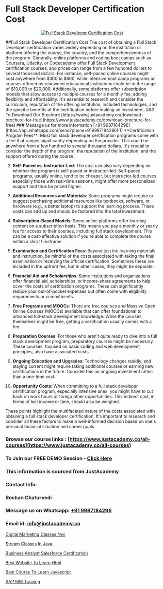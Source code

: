 # Full Stack Developer Certification Cost

<p align="center">
  <a href="https://justacademy.co/program-detail/full-stack-web-development">
    <img src="https://justacademy.co/storage2/program_images/1704700371.webp" alt="Full Stack Developer Certification Cost">
  </a>
</p>
##Full Stack Developer Certification Cost
The cost of obtaining a Full Stack Developer certification varies widely depending on the institution or platform offering the course, the country, and the comprehensiveness of the program. Generally, online platforms and coding boot camps such as Coursera, Udacity, or Codecademy offer Full Stack Development certification courses, and prices can range from a few hundred dollars to several thousand dollars. For instance, self-paced online courses might cost anywhere from $300 to $600, while intensive boot camp programs or courses offered by renowned educational institutions could be in the range of $10,000 to $20,000. Additionally, some platforms offer subscription models that allow access to multiple courses for a monthly fee, adding flexibility and affordability. It's essential to research and consider the curriculum, reputation of the offering institution, included technologies, and the specific benefits of the certification before making an investment.
### To Download Our Brochure [https://www.justacademy.co/download-brochure-for-free](https://www.justacademy.co/download-brochure-for-free)
### Message us for more information [+91 9987184296](https://api.whatsapp.com/send?phone=919987184296)
1) **Certification Program Fees**: Most full stack developer certification programs come with a fee that ranges significantly depending on the provider. This could be anywhere from a few hundred to several thousand dollars. It's crucial to consider the depth of the program, the reputation of the institution, and the support offered during the course.

2) **Self-Paced vs. Instructor-Led**: The cost can also vary depending on whether the program is self-paced or instructor-led. Self-paced programs, usually online, tend to be cheaper, but instructor-led courses, especially those with real-time sessions, might offer more personalized support and thus be priced higher.

3) **Additional Resources and Materials**: Some programs might require or suggest purchasing additional resources like textbooks, software, or hardware (e.g., a better laptop) to support the learning process. These costs can add up and should be factored into the total investment.

4) **Subscription-Based Models**: Some online platforms offer learning content on a subscription basis. This means you pay a monthly or yearly fee for access to their courses, including full stack development. This can be a cost-effective solution if you're able to complete the course within a short timeframe.

5) **Examination and Certification Fees**: Beyond just the learning materials and instruction, be mindful of the costs associated with taking the final examination or receiving the official certification. Sometimes these are included in the upfront fee, but in other cases, they might be separate.

6) **Financial Aid and Scholarships**: Some institutions and organizations offer financial aid, scholarships, or income-share agreements to help cover the costs of certification programs. These can significantly reduce your out-of-pocket expenses but often come with eligibility requirements or commitments.

7) **Free Programs and MOOCs**: There are free courses and Massive Open Online Courses (MOOCs) available that can offer foundational to advanced full-stack development knowledge. While the courses themselves might be free, getting a certification usually comes with a fee.

8) **Preparation Courses**: For those who aren't quite ready to dive into a full stack development program, preparatory courses might be necessary. These courses, focused on basic coding and web development principles, also have associated costs.

9) **Ongoing Education and Upgrades**: Technology changes rapidly, and staying current might require taking additional courses or earning new certifications in the future. Consider this an ongoing investment rather than a one-time cost.

10) **Opportunity Costs**: When committing to a full stack developer certification program, especially intensive ones, you might have to cut back on work hours or forego other opportunities. This indirect cost, in terms of lost income or time, should also be weighed.

These points highlight the multifaceted nature of the costs associated with obtaining a full stack developer certification. It's important to research and consider all these factors to make a well-informed decision based on one's personal financial situation and career goals.

### Browse our course links : [https://www.justacademy.co/all-courses](https://www.justacademy.co/all-courses) 
### To Join our FREE DEMO Session - [Click Here](https://www.justacademy.co/register-for-course-demo)


### This information is sourced from JustAcademy
### Contact Info:
### Roshan Chaturvedi
### Message us on Whatsapp: [+91 9987184296](https://api.whatsapp.com/send?phone=919987184296)
### Email id: [info@justacademy.co](mailto:info@justacademy.co)
                
[Digital Marketing Classes Nyc](https://www.linkedin.com/pulse/digital-marketing-classes-nyc-justacademy-cupertino-hulac?trackingId=NL3Duo%2F5OFcUScTPIpGkBw%3D%3D&lipi=urn%3Ali%3Apage%3Ad_flagship3_company_admin%3BzQv8YsYPTiCPDkVRvYwOog%3D%3D)

[Stream Classes In Java](https://www.linkedin.com/pulse/stream-classes-java-software-training-sunnyvale-buvgc/)

[Business Analyst Salesforce Certification](https://medium.com/@prempja40/business-analyst-salesforce-certification-a84bbfafb6d7)

[Best Website To Learn Html](https://medium.com/@prempja40/best-website-to-learn-html-0afd5bc35f00)

[Best Course To Learn Javascript](https://justacademyin.github.io/Articles/Best-Course-To-Learn-Javascript)

[SAP MM Training](https://justacademyin.github.io/Articles/SAP-MM-Training)

